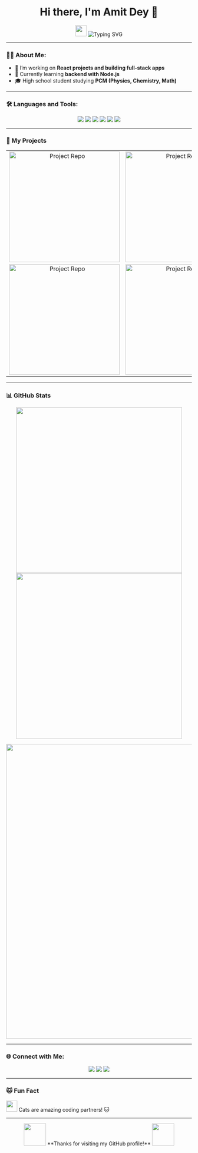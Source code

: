 <h1 align="center">Hi there, I'm Amit Dey 👋</h1>
<p align="center">
  <img src="https://media.giphy.com/media/hvRJCLFzcasrR4ia7z/giphy.gif" width="30px">
  <img src="https://readme-typing-svg.herokuapp.com?font=Fira+Code&size=24&duration=4000&pause=1000&color=1CE783&center=true&width=435&lines=Full+Stack+Developer;VFX+and+Video+Editing+Enthusiast;Machine+Learning+Student;Always+learning+new+things!" alt="Typing SVG" />
</p>

---

### 👨‍💻 About Me:
- 🔭 I’m working on **React projects and building full-stack apps**
- 🌱 Currently learning **backend with Node.js**
- 🎓 High school student studying **PCM (Physics, Chemistry, Math)**

---

### 🛠️ Languages and Tools:
<p align="center">
  <img src="https://img.shields.io/badge/JavaScript-333333?style=for-the-badge&logo=javascript" />
  <img src="https://img.shields.io/badge/React-333333?style=for-the-badge&logo=react" />
  <img src="https://img.shields.io/badge/Node.js-333333?style=for-the-badge&logo=node.js" />
  <img src="https://img.shields.io/badge/C++-333333?style=for-the-badge&logo=c%2B%2B" />
  <img src="https://img.shields.io/badge/HTML5-333333?style=for-the-badge&logo=html5" />
  <img src="https://img.shields.io/badge/CSS3-333333?style=for-the-badge&logo=css3" />
</p>

---

### 🚀 My Projects
<table>
<tr>
  <td align="center"><a href="https://github.com/AmitDey"><img src="https://github-readme-stats.vercel.app/api/pin/?username=AmitDey&repo=chat-web-app" alt="Project Repo" width="300px"/></a></td>
  <td align="center"><a href="https://github.com/AmitDey"><img src="https://github-readme-stats.vercel.app/api/pin/?username=AmitDey&repo=currency-converter" alt="Project Repo" width="300px"/></a></td>
</tr>
<tr>
  <td align="center"><a href="https://github.com/AmitDey"><img src="https://github-readme-stats.vercel.app/api/pin/?username=AmitDey&repo=windows-clone" alt="Project Repo" width="300px"/></a></td>
  <td align="center"><a href="https://github.com/AmitDey"><img src="https://github-readme-stats.vercel.app/api/pin/?username=AmitDey&repo=discord-bot" alt="Project Repo" width="300px"/></a></td>
</tr>
</table>

---

### 📊 GitHub Stats
<p align="center">
  <img src="https://github-readme-stats.vercel.app/api?username=AmitDey&show_icons=true&theme=radical" width="450px"/>
  <img src="https://github-readme-streak-stats.herokuapp.com/?user=AmitDey&theme=radical" width="450px"/>
</p>

<p align="center">
  <img src="https://github-readme-activity-graph.cyclic.app/graph?username=AmitDey&theme=react-dark&hide_border=true" width="800px"/>
</p>

---

### 🌐 Connect with Me:
<p align="center">
  <a href="https://www.linkedin.com/in/amit-dey"><img src="https://img.shields.io/badge/LinkedIn-333333?style=for-the-badge&logo=linkedin&logoColor=0A66C2" /></a>
  <a href="https://amitfr.tech"><img src="https://img.shields.io/badge/Portfolio-333333?style=for-the-badge&logo=firefox&logoColor=FF7139" /></a>
  <a href="https://github.com/AmitDey"><img src="https://img.shields.io/badge/GitHub-333333?style=for-the-badge&logo=github&logoColor=white" /></a>
</p>

---

### 🐱 Fun Fact
<img src="https://media.giphy.com/media/JIX9t2j0ZTN9S/giphy.gif" width="30px"> Cats are amazing coding partners! 🐱

---

<p align="center">
  <img src="https://media.giphy.com/media/l0HlVX1lMG4sWmsOc/giphy.gif" width="60px"> **Thanks for visiting my GitHub profile!** <img src="https://media.giphy.com/media/l0HlVX1lMG4sWmsOc/giphy.gif" width="60px">
</p>

